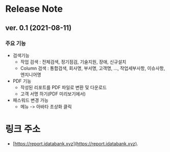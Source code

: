 # Release Note

## ver. 0.1 (2021-08-11)

### 주요 기능

* 검색기능
  - 작업 검색 : 전체검색, 정기점검, 기술지원, 장애, 신규설치
  - Column 검색 : 통합검색, 회사명, 부서명, 고객명, ..., 작업세부사항, 이슈사항, 엔지니어명
* PDF 기능
  - 작성된 리포트를 PDF 파일로 변환 및 다운로드
  - 고객 서명 하기(PDF 미리보기에서)
* 패스워드 변경 가능
  - 메뉴 -> 아바타 초상화 클릭

# 링크 주소
* [https://report.idatabank.xyz](https://report.idatabank.xyz).
